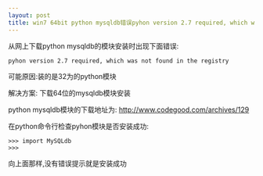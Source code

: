 ```yaml
---
layout: post
title: win7 64bit python mysqldb错误pyhon version 2.7 required, which was not found in the registry解决
---
```


从网上下载python mysqldb的模块安装时出现下面错误:

    pyhon version 2.7 required, which was not found in the registry

可能原因:装的是32为的python模块

解决方案: 下载64位的mysqldb模块安装


python mysqldb模块的下载地址为:
<http://www.codegood.com/archives/129>

在python命令行检查pyhon模块是否安装成功:

    >>> import MySQLdb
    >>>

向上面那样,没有错误提示就是安装成功

